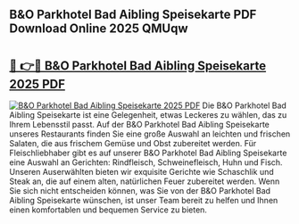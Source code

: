 ## B&O Parkhotel Bad Aibling Speisekarte PDF Download Online 2025 QMUqw

# <h2><a href="http://gc7p1e.nevu.top/?p=B%26O+Parkhotel+Bad+Aibling+Speisekarte">🔗 👉🔴 B&O Parkhotel Bad Aibling Speisekarte 2025 PDF</a></h2>

[![B&O Parkhotel Bad Aibling Speisekarte 2025 PDF](https://i.imgur.com/dBaPXMq.png)](http://gc7p1e.nevu.top/?p=B%26O+Parkhotel+Bad+Aibling+Speisekarte)
Die B&O Parkhotel Bad Aibling Speisekarte ist eine Gelegenheit, etwas Leckeres zu wählen, das zu Ihrem Lebensstil passt. Auf der B&O Parkhotel Bad Aibling Speisekarte unseres Restaurants finden Sie eine große Auswahl an leichten und frischen Salaten, die aus frischem Gemüse und Obst zubereitet werden. Für Fleischliebhaber gibt es auf unserer B&O Parkhotel Bad Aibling Speisekarte eine Auswahl an Gerichten: Rindfleisch, Schweinefleisch, Huhn und Fisch. Unseren Auserwählten bieten wir exquisite Gerichte wie Schaschlik und Steak an, die auf einem alten, natürlichen Feuer zubereitet werden. Wenn Sie sich nicht entscheiden können, was Sie von der B&O Parkhotel Bad Aibling Speisekarte wünschen, ist unser Team bereit zu helfen und Ihnen einen komfortablen und bequemen Service zu bieten.
